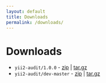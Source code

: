 ```yaml
---
layout: default
title: Downloads
permalink: /downloads/
---
```


# Downloads

* `yii2-audit/1.0.0` - [zip](https://github.com/bedezign/yii2-audit/archive/1.0.0.tar.gz) | [tar.gz](https://github.com/bedezign/yii2-audit/archive/1.0.0.tar.gz)
* `yii2-audit/dev-master` - [zip](https://github.com/bedezign/yii2-audit/archive/master.zip) | [tar.gz](https://github.com/bedezign/yii2-audit/archive/master.tar.gz)
